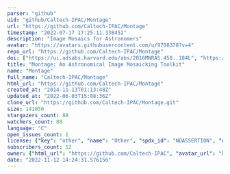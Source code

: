 ```yaml
---
parser: "github"
uid: "github/Caltech-IPAC/Montage"
url: "https://github.com/Caltech-IPAC/Montage"
timestamp: "2022-07-17 17:25:11.338452"
description: "Image Mosaics for Astronomers"
avatar: "https://avatars.githubusercontent.com/u/9708378?v=4"
repo_url: "https://github.com/Caltech-IPAC/Montage"
doi: ["https://ui.adsabs.harvard.edu/abs/2016MNRAS.458..184L", "https://ui.adsabs.harvard.edu/abs/2010arXiv1005.4454J", "https://ui.adsabs.harvard.edu/abs/2010ascl.soft10036J/abstract"]
title: "Montage: An Astronomical Image Mosaicking Toolkit"
name: "Montage"
full_name: "Caltech-IPAC/Montage"
html_url: "https://github.com/Caltech-IPAC/Montage"
created_at: "2014-11-13T01:13:48Z"
updated_at: "2022-06-03T15:08:36Z"
clone_url: "https://github.com/Caltech-IPAC/Montage.git"
size: 141850
stargazers_count: 88
watchers_count: 88
language: "C"
open_issues_count: 1
license: {"key": "other", "name": "Other", "spdx_id": "NOASSERTION", "url": null, "node_id": "MDc6TGljZW5zZTA="}
subscribers_count: 12
owner: {"html_url": "https://github.com/Caltech-IPAC", "avatar_url": "https://avatars.githubusercontent.com/u/9708378?v=4", "login": "Caltech-IPAC", "type": "Organization"}
date: "2022-11-12 14:24:31.576156"
---
```

